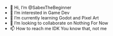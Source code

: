 - 👋 Hi, I’m @SabexTheBeginner
- 👀 I’m interested in Game Dev
- 🌱 I’m currently learning Godot and Pixel Art
- 💞️ I’m looking to collaborate on Nothing For Now
- 📫 How to reach me IDK You know that, not me
